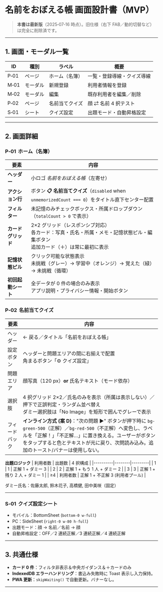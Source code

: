 # 名前をおぼえる帳 画面設計書（MVP）

> **本書は最新版**（2025‑07‑16 時点）。旧仕様（右下 FAB／動的切替など）は完全に削除済です。

---

## 1. 画面・モーダル一覧

| ID   | 種別     | ラベル         | 概要                       |
| ---- | -------- | -------------- | -------------------------- |
| P‑01 | ページ   | ホーム（名簿） | 一覧・登録導線・クイズ導線 |
| M‑01 | モーダル | 新規登録       | 利用者情報を登録           |
| M‑02 | モーダル | 編集           | 既存利用者を編集／削除     |
| P‑02 | ページ   | 名前当てクイズ | 顔 ⇄ 名前 4 択テスト       |
| S‑01 | シート   | クイズ設定     | 出題モード・自動昇格設定   |

---

## 2. 画面詳細

### P‑01  ホーム（名簿）

| 要素               | 内容                                                                                                                               |
| ------------------ | ---------------------------------------------------------------------------------------------------------------------------------- |
| **ヘッダー**       | 小ロゴ _名前をおぼえる帳_（左寄せ）                                                                                                |
| **アクション行**   | ボタン **📋 名前当てクイズ**（`disabled` when `unmemorizedCount === 0`）をタイトル直下センター配置                                 |
| **フィルター**     | 未記憶のみチェックボックス・所属ドロップダウン（`totalCount > 0` で表示）                                                          |
| **カードグリッド** | 2×2 グリッド（レスポンシブ対応）<br>各カード：写真・氏名・所属・メモ・記憶状態ピル・編集ボタン<br>追加カード（＋）は常に最初に表示 |
| **記憶状態ピル**   | クリック可能な状態表示<br>未挑戦（グレー）→ 学習中（オレンジ）→ 覚えた（緑）→ 未挑戦（循環）                                       |
| **初回起動シート** | 全データが 0 件の場合のみ表示<br>アプリ説明・プライバシー情報・開始ボタン                                                          |

### P‑02  名前当てクイズ

| 要素           | 内容                                                                                                                                                                                                                                                                |
| -------------- | ------------------------------------------------------------------------------------------------------------------------------------------------------------------------------------------------------------------------------------------------------------------- |
| ヘッダー       | ← 戻る／タイトル「名前をおぼえる帳」                                                                                                                                                                                                                                |
| 設定ボタン     | ヘッダーと問題エリアの間に右揃えで配置<br>角まるボタン「⚙ クイズ設定」                                                                                                                                                                                              |
| 問題エリア     | 顔写真（120 px）**or** 氏名テキスト（モード依存）                                                                                                                                                                                                                   |
| 選択肢         | 4 択グリッド 2×2／氏名のみを表示（所属は表示しない）／押下で正誤判定・ランダム並べ替え<br>ダミー選択肢は「No Image」を矩形で囲んでグレーで表示                                                                                                                      |
| フィードバック | **インライン方式 (案 D)**："次の問題 ▶" ボタンが押下時に `bg-green-500`（正解）／`bg-red-500`（不正解）へ変色し、ラベルを「正解！」「不正解…」に置き換える。ユーザーがボタンをタップすると色とテキストが元に戻り、次問読み込み。追加のトースト/バナーは使用しない。 |

**出題ロジック**
| 利用者数 | 出題数 | 4 択構成 |
|----------|--------|---------|
| 1 | 1 | 正解 1 + ダミー 3 |
| 2 | 2 | 正解 1 + もう 1 人 + ダミー 2 |
| 3 | 3 | 正解 1 + 残り 2 人 + ダミー 1 |
| ≥4 | 利用者数 | 正解 1 + 不正解 3 (利用者プール) |

ダミー氏名：佐藤太郎, 鈴木花子, 高橋健, 田中美咲（固定）

---

### S‑01  クイズ設定シート

- モバイル：BottomSheet (`bottom-0 w-full`)
- PC：SideSheet (`right-0 w-80 h-full`)
- 出題モード：顔 → 名前／名前 → 顔
- 自動昇格設定：OFF／2 連続正解／3 連続正解／4 連続正解

---

## 3. 共通仕様

- **カード 0 件**：フィルタ非表示＆中央ガイダンス＆＋カードのみ
- **IndexedDB エラーハンドリング**：書込み失敗時に Toast 表示し入力保持。
- **PWA 更新**：`skipWaiting()` で自動更新。バナーなし。

---

